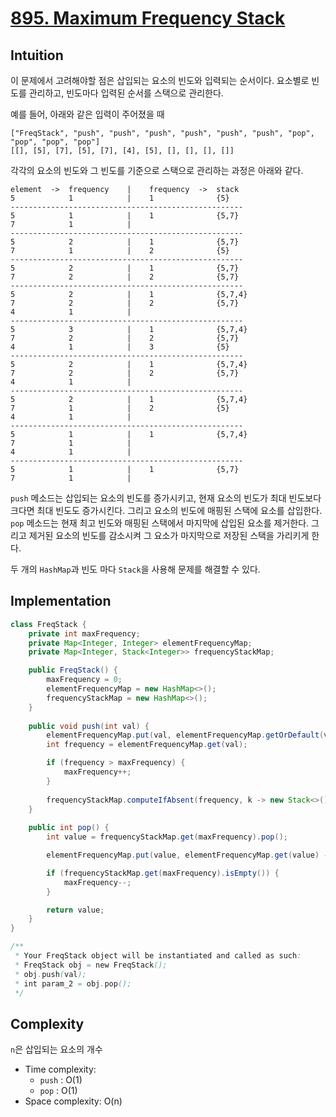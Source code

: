 # [895. Maximum Frequency Stack](https://leetcode.com/problems/maximum-frequency-stack/description/)

## Intuition
이 문제에서 고려해야할 점은 삽입되는 요소의 빈도와 입력되는 순서이다.
요소별로 빈도를 관리하고, 빈도마다 입력된 순서를 스택으로 관리한다.


예를 들어, 아래와 같은 입력이 주어졌을 때
```
["FreqStack", "push", "push", "push", "push", "push", "push", "pop", "pop", "pop", "pop"]
[[], [5], [7], [5], [7], [4], [5], [], [], [], []]
```
각각의 요소의 빈도와 그 빈도를 기준으로 스택으로 관리하는 과정은 아래와 같다.
```
element  ->  frequency    |    frequency  ->  stack
5            1            |    1              {5}
----------------------------------------------------
5            1            |    1              {5,7}
7            1            |
----------------------------------------------------
5            2            |    1              {5,7}
7            1            |    2              {5}
----------------------------------------------------
5            2            |    1              {5,7}
7            2            |    2              {5,7}
----------------------------------------------------
5            2            |    1              {5,7,4}
7            2            |    2              {5,7}
4            1            |    
----------------------------------------------------
5            3            |    1              {5,7,4}
7            2            |    2              {5,7}
4            1            |    3              {5}
----------------------------------------------------
5            2            |    1              {5,7,4}
7            2            |    2              {5,7}
4            1            |
----------------------------------------------------
5            2            |    1              {5,7,4}
7            1            |    2              {5}
4            1            |   
----------------------------------------------------
5            1            |    1              {5,7,4}
7            1            |    
4            1            |   
----------------------------------------------------
5            1            |    1              {5,7}
7            1            |   
```
`push` 메소드는 삽입되는 요소의 빈도를 증가시키고, 현재 요소의 빈도가 최대 빈도보다 크다면 최대 빈도도 증가시킨다. 그리고 요소의 빈도에 매핑된 스택에 요소를 삽입한다.\
`pop` 메소드는 현재 최고 빈도와 매핑된 스택에서 마지막에 삽입된 요소를 제거한다. 
그리고 제거된 요소의 빈도를 감소시켜 그 요소가 마지막으로 저장된 스택을 가리키게 한다.

두 개의 `HashMap`과 빈도 마다 `Stack`을 사용해 문제를 해결할 수 있다.
 

## Implementation
```java
class FreqStack {
    private int maxFrequency;
    private Map<Integer, Integer> elementFrequencyMap;
    private Map<Integer, Stack<Integer>> frequencyStackMap;

    public FreqStack() {
        maxFrequency = 0;
        elementFrequencyMap = new HashMap<>();
        frequencyStackMap = new HashMap<>();
    }
    
    public void push(int val) {
        elementFrequencyMap.put(val, elementFrequencyMap.getOrDefault(val, 0) + 1);
        int frequency = elementFrequencyMap.get(val);

        if (frequency > maxFrequency) {
            maxFrequency++;
        }
        
        frequencyStackMap.computeIfAbsent(frequency, k -> new Stack<>()).push(val);
    }
    
    public int pop() {
        int value = frequencyStackMap.get(maxFrequency).pop();

        elementFrequencyMap.put(value, elementFrequencyMap.get(value) - 1);

        if (frequencyStackMap.get(maxFrequency).isEmpty()) {
            maxFrequency--;
        }

        return value;
    }
}

/**
 * Your FreqStack object will be instantiated and called as such:
 * FreqStack obj = new FreqStack();
 * obj.push(val);
 * int param_2 = obj.pop();
 */
```

## Complexity
`n`은 삽입되는 요소의 개수
- Time complexity:
  - `push` : O(1)
  - `pop` : O(1)
- Space complexity: O(n)

